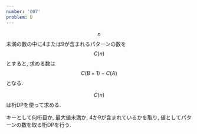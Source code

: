 ```yaml
---
number: '007'
problem: D
---
```

$$ n $$ 未満の数の中に4または9が含まれるパターンの数を $$ C(n) $$ とすると, 求める数は $$ C(B+1)-C(A) $$ となる.

$$ C(n) $$ は桁DPを使って求める.

キーとして何桁目か, 最大値未満か, 4か9が含まれているかを取り, 値としてパターンの数を取る桁DPを行う.

